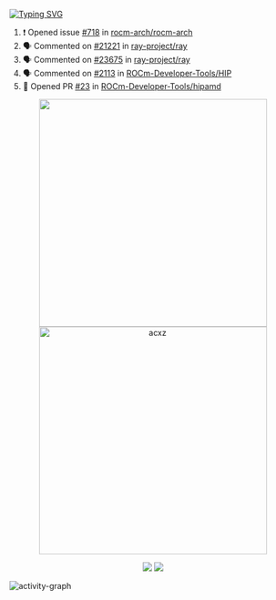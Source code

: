 [![Typing SVG](https://readme-typing-svg.herokuapp.com?size=16&color=AFFFA3&multiline=true&height=75&lines=contributing+to+robotics%2Faerospace%2Fml%2Fgpu+software;packaging+it+for+archlinux;ricer)](https://git.io/typing-svg)

<!--START_SECTION:activity-->
1. ❗️ Opened issue [#718](https://github.com/rocm-arch/rocm-arch/issues/718) in [rocm-arch/rocm-arch](https://github.com/rocm-arch/rocm-arch)
2. 🗣 Commented on [#21221](https://github.com/ray-project/ray/issues/21221) in [ray-project/ray](https://github.com/ray-project/ray)
3. 🗣 Commented on [#23675](https://github.com/ray-project/ray/issues/23675) in [ray-project/ray](https://github.com/ray-project/ray)
4. 🗣 Commented on [#2113](https://github.com/ROCm-Developer-Tools/HIP/issues/2113) in [ROCm-Developer-Tools/HIP](https://github.com/ROCm-Developer-Tools/HIP)
5. 💪 Opened PR [#23](https://github.com/ROCm-Developer-Tools/hipamd/pull/23) in [ROCm-Developer-Tools/hipamd](https://github.com/ROCm-Developer-Tools/hipamd)
<!--END_SECTION:activity-->

<p align="center">
  <img width="400em" src=https://github-readme-stats.vercel.app/api?username=acxz&include_all_commits=true&show_icons=true />
  <img width="400em" src="https://github-readme-streak-stats.herokuapp.com/?user=acxz&" alt="acxz" />
</p>

<p align="center">
  <img src=https://github-readme-stats.vercel.app/api/top-langs/?username=acxz&layout=compact />
  <img src=https://github-profile-trophy.vercel.app/?username=acxz&row=2&column=4 />
</p>

![activity-graph](https://activity-graph.herokuapp.com/graph?username=acxz&theme=aqua)
